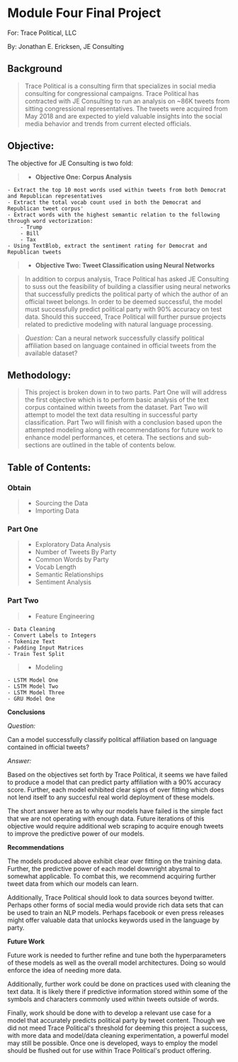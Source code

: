 # Module Four Final Project

For: Trace Political, LLC

By: Jonathan E. Ericksen, JE Consulting

## Background
> Trace Political is a consulting firm that specializes in social media consulting for congressional campaigns. Trace Political has contracted with JE Consulting to run an analysis on ~86K tweets from sitting congressional representatives. The tweets were acquired from May 2018 and are expected to yield valuable insights into the social media behavior and trends from current elected officials. 

## Objective:
The objective for JE Consulting is two fold: 

>- **Objective One: Corpus Analysis**

    - Extract the top 10 most words used within tweets from both Democrat and Republican representatives
    - Extract the total vocab count used in both the Democrat and Republican tweet corpus'
    - Extract words with the highest semantic relation to the following through word vectorization: 
        - Trump
        - Bill
        - Tax
    - Using TextBlob, extract the sentiment rating for Democrat and Republican tweets

>- **Objective Two: Tweet Classification using Neural Networks**

  > In addition to corpus analysis, Trace Political has asked JE Consulting to suss out the feasibility of building a classifier using neural networks that successfully predicts the political party of which the author of an official tweet belongs. In order to be deemed successful, the model must successfully predict political party with 90% accuracy on test data. Should this succeed, Trace Political will further pursue projects related to predictive modeling with natural language processing.
  
  >*Question:*
  > Can a neural network successfully classify political affiliation based on language contained in official tweets from the available dataset?

## Methodology:

> This project is broken down in to two parts. Part One will will address the first objective which is to perform basic analysis of the text corpus contained within tweets from the dataset. Part Two will attempt to model the text data resulting in successful party classification. Part Two will finish with a conclusion based upon the attempted modeling along with recommendations for future work to enhance model performances, et cetera. The sections and sub-sections are outlined in the table of contents below.

## Table of Contents:
### Obtain 
> - Sourcing the Data
> - Importing Data

### Part One

> - Exploratory Data Analysis 
> - Number of Tweets By Party
> - Common Words by Party
> - Vocab Length
> - Semantic Relationships
> - Sentiment Analysis

### Part Two

> - Feature Engineering

    - Data Cleaning
    - Convert Labels to Integers
    - Tokenize Text
    - Padding Input Matrices
    - Train Test Split

> - Modeling

    - LSTM Model One
    - LSTM Model Two
    - LSTM Model Three
    - GRU Model One
    
**Conclusions**

*Question:* 

Can a model successfully classify political affiliation based on language contained in official tweets?

*Answer:* 

Based on the objectives set forth by Trace Political, it seems we have failed to produce a model that can predict party affiliation with a 90% accuracy score. Further, each model exhibited clear signs of over fitting which does not lend itself to any succesful real world deployment of these models.

The short answer here as to why our models have failed is the simple fact that we are not operating with enough data. Future iterations of this objective would require additional web scraping to acquire enough tweets to improve the predictive power of our models. 

**Recommendations**

The models produced above exhibit clear over fitting on the training data. Further, the predictive power of each model downright abysmal to somewhat applicable. To combat this, we recommend acquiring further tweet data from which our models can learn. 

Additionally, Trace Political should look to data sources beyond twitter. Perhaps other forms of social media would provide rich data sets that can be used to train an NLP models. Perhaps facebook or even press releases might offer valuable data that unlocks keywords used in the language by party. 

**Future Work**

Future work is needed to further refine and tune both the hyperparameters of these models as well as the overall model architectures. Doing so would enforce the idea of needing more data. 

Additionally, further work could be done on practices used with cleaning the text data. It is likely there if predictive information stored within some of the symbols and characters commonly used within tweets outside of words. 

Finally, work should be done with to develop a relevant use case for a model that accurately predicts political party by tweet content. Though we did not meed Trace Political's threshold for deeming this project a success, with more data and model/data cleaning experimentation, a powerful model may still be possible. Once one is developed, ways to employ the model should be flushed out for use within Trace Political's product offering.
